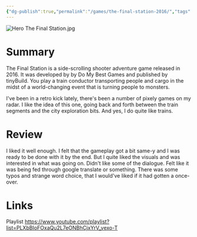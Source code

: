 ```yaml
---
{"dg-publish":true,"permalink":"/games/the-final-station-2016/","tags":["games","LP"],"created":"2023-12-08","updated":"2025-10-02"}
---
```



![Hero The Final Station.jpg](/img/user/_sys/Attachments/Hero%20The%20Final%20Station.jpg)

# Summary

The Final Station is a side-scrolling shooter adventure game released in 2016. It was developed by by Do My Best Games and published by tinyBuild. You play a train conductor transporting people and cargo in the midst of a world-changing event that is turning people to monsters.

I've been in a retro kick lately, there's been a number of pixely games on my radar. I like the idea of this one, going back and forth between the train segments and the city exploration bits. And yes, I do quite like trains.

# Review

I liked it well enough. I felt that the gameplay got a bit same-y and I was ready to be done with it by the end. But I quite liked the visuals and was interested in what was going on. Didn't like some of the dialogue. Felt like it was being fed through google translate or something. There was some typos and strange word choice, that I would've liked if it had gotten a once-over.

# Links

Playlist https://www.youtube.com/playlist?list=PLXbBIoFOxaQu2L7eONBhCjxYrV_vexo-T
